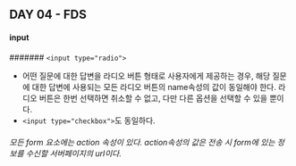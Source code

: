 ## DAY 04 - FDS

#### input  

####### `<input type="radio">`
* 어떤 질문에 대한 답변을 라디오 버튼 형태로 사용자에게 제공하는 경우, 해당 질문에 대한 답변에 사용되는 모든 라디오 버튼의 name속성의 값이 동일해야 한다. 라디오 버튼은 한번 선택하면 취소할 수 없고, 다만 다른 옵션을 선택할 수 있을 뿐이다.
* `<input type="checkbox">`도 동일하다.

###### 모든 form 요소에는 action 속성이 있다. action속성의 값은 전송 시 form에 있는 정보를 수신할 서버페이지의 url이다.
